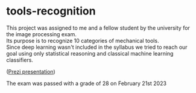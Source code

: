 # tools-recognition
This project was assigned to me and a fellow student by the university for the image processing exam.<br>
Its purpose is to recognize 10 categories of mechanical tools.<br>
Since deep learning wasn't included in the syllabus we tried to reach our goal using only statistical reasoning and classical machine learning classifiers.<br>

([Prezi presentation](https://prezi.com/view/jpMEWZHmDQvpaqy8RKtE/))<br>

The exam was passed with a grade of 28 on February 21st 2023<br>




